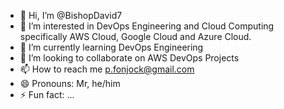 - 👋 Hi, I’m @BishopDavid7
- 👀 I’m interested in DevOps Engineering and Cloud Computing specifically AWS Cloud, Google Cloud and Azure Cloud.
- 🌱 I’m currently learning DevOps Engineering
- 💞️ I’m looking to collaborate on AWS DevOps Projects
- 📫 How to reach me p.fonjock@gmail.com
- 😄 Pronouns: Mr, he/him
- ⚡ Fun fact: ...

<!---
BishopDavid7/BishopDavid7 is a ✨ special ✨ repository because its `README.md` (this file) appears on your GitHub profile.
You can click the Preview link to take a look at your changes.
--->
